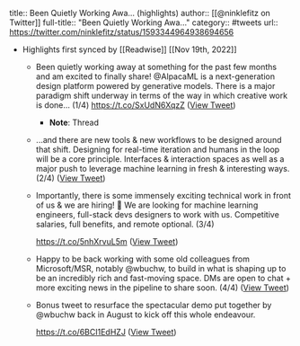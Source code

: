 title:: Been Quietly Working Awa... (highlights)
author:: [[@ninklefitz on Twitter]]
full-title:: "Been Quietly Working Awa..."
category:: #tweets
url:: https://twitter.com/ninklefitz/status/1593344964938694656

- Highlights first synced by [[Readwise]] [[Nov 19th, 2022]]
	- Been quietly working away at something for the past few months and am excited to finally share! @AlpacaML is a next-generation design platform powered by generative models. There is a major paradigm shift underway in terms of the way in which creative work is done... (1/4) https://t.co/SxUdN6XqzZ ([View Tweet](https://twitter.com/ninklefitz/status/1593344964938694656))
		- **Note**: Thread
	- ...and there are new tools & new workflows to be designed around that shift. Designing for real-time iteration and humans in the loop will be a core principle. Interfaces & interaction spaces as well as a major push to leverage machine learning in fresh & interesting ways. (2/4) ([View Tweet](https://twitter.com/ninklefitz/status/1593344969384742912))
	- Importantly, there is some immensely exciting technical work in front of us & we are hiring! 🎉 We are looking for machine learning engineers, full-stack devs designers to work with us. Competitive salaries, full benefits, and remote optional. (3/4) 
	  
	  https://t.co/5nhXrvuL5m ([View Tweet](https://twitter.com/ninklefitz/status/1593344970609463296))
	- Happy to be back working with some old colleagues from Microsoft/MSR, notably @wbuchw, to build in what is shaping up to be an incredibly rich and fast-moving space. DMs are open to chat + more exciting news in the pipeline to share soon. (4/4) ([View Tweet](https://twitter.com/ninklefitz/status/1593344972312367104))
	- Bonus tweet to resurface the spectacular demo put together by @wbuchw back in August to kick off this whole endeavour.
	  
	  https://t.co/6BCI1EdHZJ ([View Tweet](https://twitter.com/ninklefitz/status/1593348479887163392))